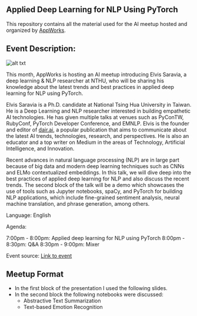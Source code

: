 ## Applied Deep Learning for NLP Using PyTorch
This repository contains all the material used for the AI meetup hosted and organized by [AppWorks](https://appworks.tw/). 

## Event Description:

![alt txt](https://img.evbuc.com/https%3A%2F%2Fcdn.evbuc.com%2Fimages%2F52894557%2F258915484725%2F1%2Foriginal.jpg?w=800&auto=compress&rect=0%2C60%2C1920%2C960&s=270b7d4e2b61ad345b80503fbdde7892)

This month, AppWorks is hosting an AI meetup introducing Elvis Saravia, a deep learning & NLP researcher at NTHU, who will be sharing his knowledge about the latest trends and best practices in applied deep learning for NLP using PyTorch.

Elvis Saravia is a Ph.D. candidate at National Tsing Hua University in Taiwan. He is a Deep Learning and NLP researcher interested in building empathetic AI technologies. He has given multiple talks at venues such as PyConTW, RubyConf, PyTorch Developer Conference, and EMNLP. Elvis is the founder and editor of [dair.ai](https://medium.com/dair-ai), a popular publication that aims to communicate about the latest AI trends, technologies, research, and perspectives. He is also an educator and a top writer on Medium in the areas of Technology, Artificial Intelligence, and Innovation.

Recent advances in natural language processing (NLP) are in large part because of big data and modern deep learning techniques such as CNNs and ELMo contextualized embeddings. In this talk, we will dive deep into the best practices of applied deep learning for NLP and also discuss the recent trends. The second block of the talk will be a demo which showcases the use of tools such as Jupyter notebooks, spaCy, and PyTorch for building NLP applications, which include fine-grained sentiment analysis, neural machine translation, and phrase generation, among others.

Language: English

Agenda:

7:00pm - 8:00pm: Applied deep learning for NLP using PyTorch
8:00pm - 8:30pm: Q&A
8:30pm - 9:00pm: Mixer

Event source: [Link to event](https://www.eventbrite.com/e/applied-deep-learning-for-nlp-using-pytorch-tickets-52773928240)


## Meetup Format
- In the first block of the presentation I used the following slides.
- In the second block the following notebooks were discussed:
    - Abstractive Text Summarization
    - Text-based Emotion Recognition